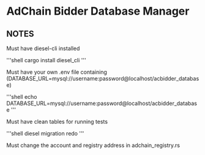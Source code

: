 # AdChain Bidder Database Manager

## NOTES

Must have diesel-cli installed

'''shell
cargo install diesel_cli
'''

Must have your own .env file containing (DATABASE_URL=mysql://username:password@localhost/acbidder_database)

'''shell
echo DATABASE_URL=mysql://username:password@localhost/acbidder_database
'''

Must have clean tables for running tests

'''shell
diesel migration redo
'''

Must change the account and registry address in adchain_registry.rs